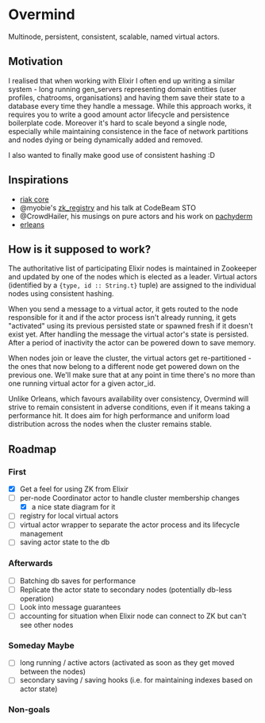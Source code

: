 # Overmind
<!-- [![travis badge](https://travis-ci.org/nietaki/overmind.svg?branch=master)](https://travis-ci.org/nietaki/overmind)
[![Coverage Status](https://coveralls.io/repos/github/nietaki/overmind/badge.svg?branch=master)](https://coveralls.io/github/nietaki/overmind?branch=master)
 -->
Multinode, persistent, consistent, scalable, named virtual actors.

## Motivation

I realised that when working with Elixir I often end up writing a similar
system - long running gen_servers representing domain entities (user profiles,
chatrooms, organisations) and having them save their state to a database
every time they handle a message. While this approach works, it requires you
to write a good amount actor lifecycle and persistence boilerplate code.
Moreover it's hard to scale beyond a single node, especially while
maintaining consistence in the face of network partitions and nodes dying or
being dynamically added and removed.

I also wanted to finally make good use of consistent hashing :D

## Inspirations

- [riak core](https://github.com/Kyorai/riak_core)
- @myobie's [zk_registry](https://github.com/myobie/zk_registry) and his talk at CodeBeam STO
- @CrowdHailer, his musings on pure actors and his work on [pachyderm](https://github.com/CrowdHailer/event-sourcing.elixir)
- [erleans](https://github.com/SpaceTime-IoT/erleans)

## How is it supposed to work?

The authoritative list of participating Elixir nodes is maintained in Zookeeper
and updated by one of the nodes which is elected as a leader. Virtual actors
(identified by a `{type, id :: String.t}` tuple) are assigned to the individual
nodes using consistent hashing.

When you send a message to a virtual actor, it gets routed to the node responsible
for it and if the actor process isn't already running, it gets "activated" using
its previous persisted state or spawned fresh if it doesn't exist yet. After
handling the message the virtual actor's state is persisted. After a period of
inactivity the actor can be powered down to save memory.

When nodes join or leave the cluster, the virtual actors get re-partitioned -
the ones that now belong to a different node get powered down on the previous one.
We'll make sure that at any point in time there's no more than one running
virtual actor for a given actor_id.

Unlike Orleans, which favours availability over consistency, Overmind will strive
to remain consistent in adverse conditions, even if it means taking a performance hit.
It does aim for high performance and uniform load distribution across the nodes
when the cluster remains stable.

## Roadmap

### First

- [x] Get a feel for using ZK from Elixir
- [ ] per-node Coordinator actor to handle cluster membership changes
  - [x] a nice state diagram for it
- [ ] registry for local virtual actors
- [ ] virtual actor wrapper to separate the actor process and its lifecycle management
- [ ] saving actor state to the db

### Afterwards
- [ ] Batching db saves for performance
- [ ] Replicate the actor state to secondary nodes (potentially db-less operation)
- [ ] Look into message guarantees
- [ ] accounting for situation when Elixir node can connect to ZK but can't see other nodes

### Someday Maybe

- [ ] long running / active actors (activated as soon as they get moved between the nodes)
- [ ] secondary saving / saving hooks (i.e. for maintaining indexes based on actor state)

### Non-goals
